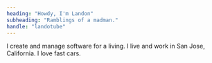 ```yaml
---
heading: "Howdy, I'm Landon"
subheading: "Ramblings of a madman."
handle: "landotube"
---
```


I create and manage software for a living. I live and work in San Jose, California. I love fast cars.

